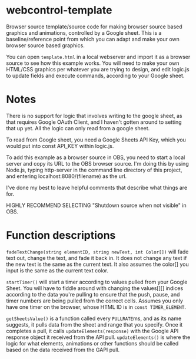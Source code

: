 # webcontrol-template
Browser source template/source code for making browser source based graphics and animations, controlled by a Google sheet.
This is a baseline/reference point from which you can adapt and make your own browser source based graphics.

You can open `template.html` in a local webserver and import it as a browser source to see how this example works. 
You will need to make your own HTML/CSS graphics per whatever you are trying to design, and edit 
logic.js to update fields and execute commands, according to your Google sheet. 

# Notes
There is no support for logic that involves writing to the google sheet, as that requires Google OAuth Client,
and I haven't gotten around to setting that up yet. All the logic can only read from a google sheet. 

To read from Google sheet, you need a Google Sheets API Key, which you would put into const API_KEY within logic.js.

To add this example as a browser source in OBS, you need to start a local server and copy its URL to 
the OBS browser source. I'm doing this by using Node.js, typing http-server in the command line directory of this project,
and entering localhost:8080/(filename) as the url. 

I've done my best to leave helpful comments that describe what things are for. 

HIGHLY RECOMMEND SELECTING "Shutdown source when not visible" in OBS.

# Function descriptions

`fadeTextChange(string elementID, string newText, int Color[])` will fade text out, change the text, and fade it back in.
It does not change any text if the new text is the same as the current text. It also assumes the color[] you input is
the same as the current text color.

`startTimer()` will start a timer according to values pulled from your Google Sheet. You will have to fiddle around with
changing the values[][] indices according to the data you're pulling to ensure that the push, pause, and timer numbers
are being pulled from the correct cells. Assumes you only have one timer on the browser, whose HTML ID is in 
`const TIMER_ELEMENT`.

`getSheetsValue()` is a function called every `PULLRATE`ms, and as its name suggests, it pulls data from the sheet
and range that you specify. Once it completes a pull, it calls `updateElements(response)` with the Google API 
response object it received from the API pull. `updateElements()` is where the logic for what elements, animations
or other functions should be called based on the data received from the GAPI pull. 